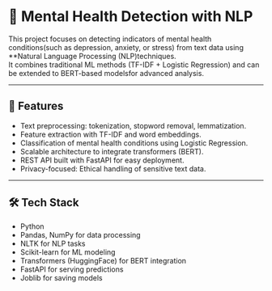# 🧠 Mental Health Detection with NLP

This project focuses on detecting indicators of mental health conditions(such as depression, anxiety, or stress) from text data using **Natural Language Processing (NLP)techniques.  
It combines traditional ML methods (TF-IDF + Logistic Regression) and can be extended to BERT-based modelsfor advanced analysis.

---

## 🚀 Features
- Text preprocessing: tokenization, stopword removal, lemmatization.
- Feature extraction with TF-IDF and word embeddings.
- Classification of mental health conditions using Logistic Regression.
- Scalable architecture to integrate transformers (BERT).
- REST API built with FastAPI for easy deployment.
- Privacy-focused: Ethical handling of sensitive text data.

---

## 🛠️ Tech Stack
- Python
- Pandas, NumPy for data processing
- NLTK for NLP tasks
- Scikit-learn for ML modeling
- Transformers (HuggingFace) for BERT integration
- FastAPI for serving predictions
- Joblib for saving models
